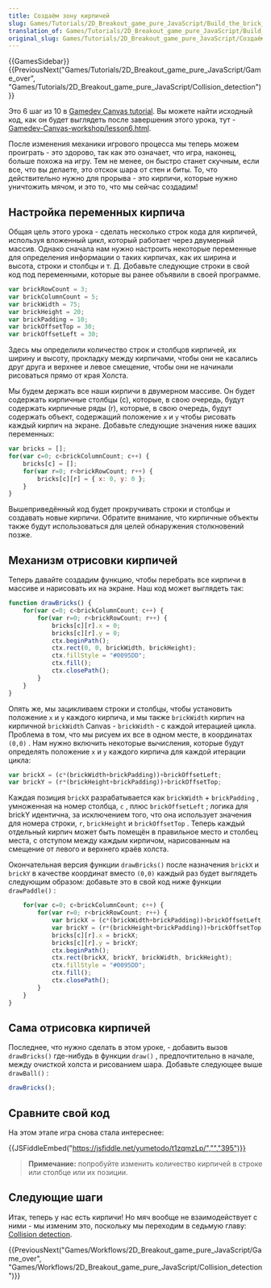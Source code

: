 ```yaml
---
title: Создаём зону кирпичей
slug: Games/Tutorials/2D_Breakout_game_pure_JavaScript/Build_the_brick_field
translation_of: Games/Tutorials/2D_Breakout_game_pure_JavaScript/Build_the_brick_field
original_slug: Games/Tutorials/2D_Breakout_game_pure_JavaScript/Создаём_зону_кирпичей
---
```


{{GamesSidebar}}{{PreviousNext("Games/Tutorials/2D_Breakout_game_pure_JavaScript/Game_over", "Games/Tutorials/2D_Breakout_game_pure_JavaScript/Collision_detection")}}

Это 6 шаг из 10 в [Gamedev Canvas tutorial](/ru/docs/Games/Workflows/Breakout_game_from_scratch). Вы можете найти исходный код, как он будет выглядеть после завершения этого урока, тут - [Gamedev-Canvas-workshop/lesson6.html](https://github.com/end3r/Gamedev-Canvas-workshop/blob/gh-pages/lesson06.html).

После изменения механики игрового процесса мы теперь можем проиграть - это здорово, так как это означает, что игра, наконец, больше похожа на игру. Тем не менее, он быстро станет скучным, если все, что вы делаете, это отскок шара от стен и биты. То, что действительно нужно для прорыва - это кирпичи, которые нужно уничтожить мячом, и это то, что мы сейчас создадим!

## Настройка переменных кирпича

Общая цель этого урока - сделать несколько строк кода для кирпичей, используя вложенный цикл, который работает через двумерный массив. Однако сначала нам нужно настроить некоторые переменные для определения информации о таких кирпичах, как их ширина и высота, строки и столбцы и т. Д. Добавьте следующие строки в свой код под переменными, которые вы ранее объявили в своей программе.

```js
var brickRowCount = 3;
var brickColumnCount = 5;
var brickWidth = 75;
var brickHeight = 20;
var brickPadding = 10;
var brickOffsetTop = 30;
var brickOffsetLeft = 30;
```

Здесь мы определили количество строк и столбцов кирпичей, их ширину и высоту, прокладку между кирпичами, чтобы они не касались друг друга и верхнее и левое смещение, чтобы они не начинали рисоваться прямо от края Холста.

Мы будем держать все наши кирпичи в двумерном массиве. Он будет содержать кирпичные столбцы (c), которые, в свою очередь, будут содержать кирпичные ряды (r), которые, в свою очередь, будут содержать объект, содержащий положение `x` и `y` чтобы рисовать каждый кирпич на экране. Добавьте следующие значения ниже ваших переменных:

```js
var bricks = [];
for(var c=0; c<brickColumnCount; c++) {
    bricks[c] = [];
    for(var r=0; r<brickRowCount; r++) {
        bricks[c][r] = { x: 0, y: 0 };
    }
}
```

Вышеприведённый код будет прокручивать строки и столбцы и создавать новые кирпичи. Обратите внимание, что кирпичные объекты также будут использоваться для целей обнаружения столкновений позже.

## Механизм отрисовки кирпичей

Теперь давайте создадим функцию, чтобы перебрать все кирпичи в массиве и нарисовать их на экране. Наш код может выглядеть так:

```js
function drawBricks() {
    for(var c=0; c<brickColumnCount; c++) {
        for(var r=0; r<brickRowCount; r++) {
            bricks[c][r].x = 0;
            bricks[c][r].y = 0;
            ctx.beginPath();
            ctx.rect(0, 0, brickWidth, brickHeight);
            ctx.fillStyle = "#0095DD";
            ctx.fill();
            ctx.closePath();
        }
    }
}
```

Опять же, мы зацикливаем строки и столбцы, чтобы установить положение `x` и `y` каждого кирпича, и мы также `brickWidth` кирпич на кирпичной `brickWidth` Canvas - `brickWidth` - с каждой итерацией цикла. Проблема в том, что мы рисуем их все в одном месте, в координатах `(0,0)` . Нам нужно включить некоторые вычисления, которые будут определять положение `x` и `y` каждого кирпича для каждой итерации цикла:

```js
var brickX = (c*(brickWidth+brickPadding))+brickOffsetLeft;
var brickY = (r*(brickHeight+brickPadding))+brickOffsetTop;
```

Каждая позиция `brickX` разрабатывается как `brickWidth` + `brickPadding` , умноженная на номер столбца, `c` , плюс `brickOffsetLeft` ; логика для brickY идентична, за исключением того, что она использует значения для номера строки, `r`, `brickHeight` и `brickOffsetTop` . Теперь каждый отдельный кирпич может быть помещён в правильное место и столбец места, с отступом между каждым кирпичом, нарисованным на смещение от левого и верхнего краёв холста.

Окончательная версия функции `drawBricks()` после назначения `brickX` и `brickY` в качестве координат вместо `(0,0)` каждый раз будет выглядеть следующим образом: добавьте это в свой код ниже функции `drawPaddle()` :

```js
    for(var c=0; c<brickColumnCount; c++) {
        for(var r=0; r<brickRowCount; r++) {
            var brickX = (c*(brickWidth+brickPadding))+brickOffsetLeft;
            var brickY = (r*(brickHeight+brickPadding))+brickOffsetTop;
            bricks[c][r].x = brickX;
            bricks[c][r].y = brickY;
            ctx.beginPath();
            ctx.rect(brickX, brickY, brickWidth, brickHeight);
            ctx.fillStyle = "#0095DD";
            ctx.fill();
            ctx.closePath();
        }
    }
}
```

## Сама отрисовка кирпичей

Последнее, что нужно сделать в этом уроке, - добавить вызов `drawBricks()` где-нибудь в функции `draw()` , предпочтительно в начале, между очисткой холста и рисованием шара. Добавьте следующее выше `drawBall()` :

```js
drawBricks();
```

## Сравните свой код

На этом этапе игра снова стала интереснее:

{{JSFiddleEmbed("https://jsfiddle.net/yumetodo/t1zqmzLp/","","395")}}

> **Примечание:** попробуйте изменить количество кирпичей в строке или столбце или их позиции.

## Следующие шаги

Итак, теперь у нас есть кирпичи! Но мяч вообще не взаимодействует с ними - мы изменим это, поскольку мы переходим в седьмую главу: [Collision detection](/ru/docs/Games/Workflows/Breakout_game_from_scratch/Collision_detection).

{{PreviousNext("Games/Workflows/2D_Breakout_game_pure_JavaScript/Game_over", "Games/Workflows/2D_Breakout_game_pure_JavaScript/Collision_detection")}}

